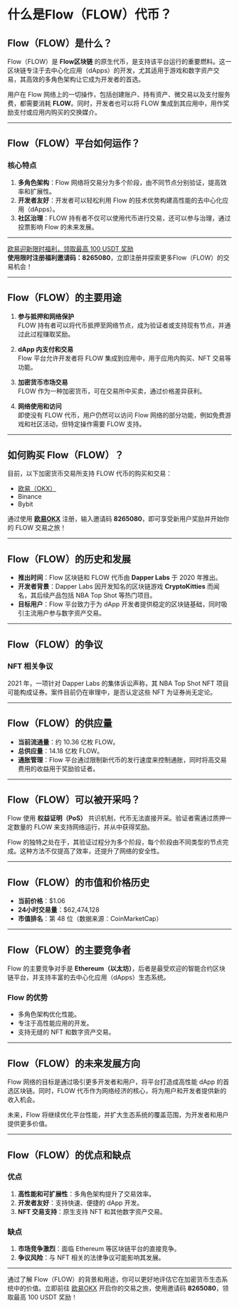# 什么是Flow（FLOW）代币？



## Flow（FLOW）是什么？

Flow（FLOW）是 **Flow区块链** 的原生代币，是支持该平台运行的重要燃料。这一区块链专注于去中心化应用（dApps）的开发，尤其适用于游戏和数字资产交易，其高效的多角色架构让它成为开发者的首选。

用户在 Flow 网络上的一切操作，包括创建账户、持有资产、微交易以及支付服务费，都需要消耗 **FLOW**。同时，开发者也可以将 FLOW 集成到其应用中，用作奖励支付或应用内购买的交换媒介。

---

## Flow（FLOW）平台如何运作？

### 核心特点

1. **多角色架构**：Flow 网络将交易分为多个阶段，由不同节点分别验证，提高效率和扩展性。
2. **开发者友好**：开发者可以轻松利用 Flow 的技术优势构建高性能的去中心化应用（dApps）。
3. **社区治理**：FLOW 持有者不仅可以使用代币进行交易，还可以参与治理，通过投票影响 Flow 的未来发展。

---
[欧易迎新限时福利，领取最高 100 USDT 奖励](https://bit.ly/OKXe)  
**使用限时注册福利邀请码：8265080**，立即注册并探索更多Flow（FLOW）的交易机会！

---
## Flow（FLOW）的主要用途

1. **参与抵押和网络保护**  
   FLOW 持有者可以将代币抵押至网络节点，成为验证者或支持现有节点，并通过此过程赚取奖励。

2. **dApp 内支付和交易**  
   Flow 平台允许开发者将 FLOW 集成到应用中，用于应用内购买、NFT 交易等功能。

3. **加密货币市场交易**  
   FLOW 作为一种加密货币，可在交易所中买卖，通过价格差异获利。

4. **网络使用和访问**  
   即使没有 FLOW 代币，用户仍然可以访问 Flow 网络的部分功能，例如免费游戏和社区活动，但特定操作需要 FLOW 支持。

---

## 如何购买 Flow（FLOW）？

目前，以下加密货币交易所支持 FLOW 代币的购买和交易：

- [欧易（OKX）](https://bit.ly/OKXe)  
- Binance  
- Bybit  

通过使用 **[欧易OKX](https://bit.ly/OKXe)** 注册，输入邀请码 **8265080**，即可享受新用户奖励并开始你的 FLOW 交易之旅！

---

## Flow（FLOW）的历史和发展

- **推出时间**：Flow 区块链和 FLOW 代币由 **Dapper Labs** 于 2020 年推出。
- **开发者背景**：Dapper Labs 因开发知名的区块链游戏 **CryptoKitties** 而闻名，其后续产品包括 NBA Top Shot 等热门项目。
- **目标用户**：Flow 平台致力于为 dApp 开发者提供稳定的区块链基础，同时吸引主流用户参与数字资产交易。

---

## Flow（FLOW）的争议

### NFT 相关争议

2021 年，一项针对 Dapper Labs 的集体诉讼声称，其 NBA Top Shot NFT 项目可能构成证券。案件目前仍在审理中，是否认定这些 NFT 为证券尚无定论。

---

## Flow（FLOW）的供应量

- **当前流通量**：约 10.36 亿枚 FLOW。
- **总供应量**：14.18 亿枚 FLOW。
- **通胀管理**：Flow 平台通过限制新代币的发行速度来控制通胀，同时将高交易费用的收益用于奖励验证者。

---

## Flow（FLOW）可以被开采吗？

Flow 使用 **权益证明（PoS）** 共识机制，代币无法直接开采。验证者需通过质押一定数量的 FLOW 来支持网络运行，并从中获得奖励。

Flow 的独特之处在于，其验证过程分为多个阶段，每个阶段由不同类型的节点完成。这种方法不仅提高了效率，还提升了网络的安全性。

---

## Flow（FLOW）的市值和价格历史

- **当前价格**：$1.06
- **24小时交易量**：$62,474,128
- **市值排名**：第 48 位（数据来源：CoinMarketCap）

---

## Flow（FLOW）的主要竞争者

Flow 的主要竞争对手是 **Ethereum（以太坊）**，后者是最受欢迎的智能合约区块链平台，并支持丰富的去中心化应用（dApps）生态系统。

### Flow 的优势

- 多角色架构优化性能。
- 专注于高性能应用的开发。
- 支持无缝的 NFT 和数字资产交易。

---

## Flow（FLOW）的未来发展方向

Flow 网络的目标是通过吸引更多开发者和用户，将平台打造成高性能 dApp 的首选区块链。同时，FLOW 代币作为网络经济的核心，将为用户和开发者提供新的收入机会。

未来，Flow 将继续优化平台性能，并扩大生态系统的覆盖范围，为开发者和用户提供更多价值。

---

## Flow（FLOW）的优点和缺点

### 优点

1. **高性能和可扩展性**：多角色架构提升了交易效率。
2. **开发者友好**：支持快速、便捷的 dApp 开发。
3. **NFT 交易支持**：原生支持 NFT 和其他数字资产交易。

### 缺点

1. **市场竞争激烈**：面临 Ethereum 等区块链平台的直接竞争。
2. **争议风险**：与 NFT 相关的法律争议可能影响其发展。

---

通过了解 Flow（FLOW）的背景和用途，你可以更好地评估它在加密货币生态系统中的价值。立即前往 [欧易OKX](https://bit.ly/OKXe) 开启你的交易之旅，使用邀请码 **8265080**，领取最高 100 USDT 奖励！
